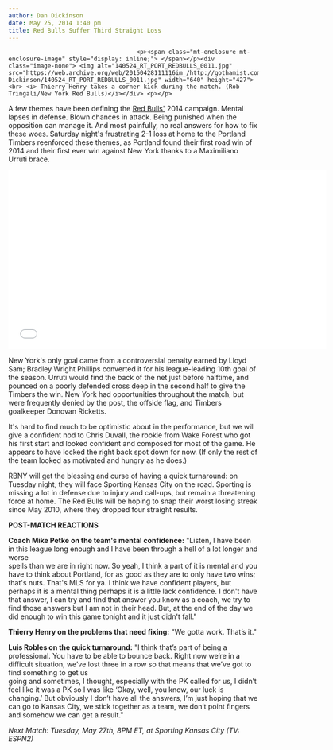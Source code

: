 ```yaml
---
author: Dan Dickinson
date: May 25, 2014 1:40 pm
title: Red Bulls Suffer Third Straight Loss
---
```


	
										<p><span class="mt-enclosure mt-enclosure-image" style="display: inline;"> </span></p><div class="image-none"> <img alt="140524_RT_PORT_REDBULLS_0011.jpg" src="https://web.archive.org/web/20150428111116im_/http://gothamist.com/attachments/Dan Dickinson/140524_RT_PORT_REDBULLS_0011.jpg" width="640" height="427"> <br> <i> Thierry Henry takes a corner kick during the match. (Rob Tringali/New York Red Bulls)</i></div> <p></p>

<p>A few themes have been defining the <a href="https://web.archive.org/web/20150428111116/http://gothamist.com/tags/redbulls">Red Bulls&apos;</a> 2014 campaign. Mental lapses in defense. Blown chances in attack. Being punished when the opposition can manage it. And most painfully, no real answers for how to fix these woes. Saturday night&apos;s frustrating 2-1 loss at home to the Portland Timbers reenforced these themes, as Portland found their first road win of 2014 and their first ever win against New York thanks to a Maximiliano Urruti brace.</p>

<p><iframe width="640" height="360" src="//web.archive.org/web/20150428111116if_/http://www.youtube.com/embed/2AFCCEKdYt8?rel=0" frameborder="0" allowfullscreen></iframe></p>

<p>New York&apos;s only goal came from a controversial penalty earned by Lloyd Sam; Bradley Wright Phillips converted it for his league-leading 10th goal of the season. Urruti would find the back of the net just before halftime, and pounced on a poorly defended cross deep in the second half to give the Timbers the win. New York had opportunities throughout the match, but were frequently denied by the post, the offside flag, and Timbers goalkeeper Donovan Ricketts.</p>

<p>It&apos;s hard to find much to be optimistic about in the performance, but we will give a confident nod to Chris Duvall, the rookie from Wake Forest who got his first start and looked confident and composed for most of the game. He appears to have locked the right back spot down for now. (If only the rest of the team looked as motivated and hungry as he does.)</p>

<p>RBNY will get the blessing and curse of having a quick turnaround: on Tuesday night, they will face Sporting Kansas City on the road. Sporting is missing a lot in defense due to injury and call-ups, but remain a threatening force at home. The Red Bulls will be hoping to snap their worst losing streak since May 2010, where they dropped four straight results.</p>

<p><strong>POST-MATCH REACTIONS</strong></p>

<p><strong>Coach Mike Petke on the team&apos;s mental confidence:</strong> &quot;Listen, I have been in this league long enough and I have been through a hell of a lot longer and worse <br>
spells than we are in right now. So yeah, I think a part of it is mental and you have to think about Portland, for as good as they are to only have two wins; that&apos;s nuts. That&apos;s MLS for ya. I think we have confident players, but perhaps it is a mental thing perhaps it is a little lack confidence. I don&apos;t have that answer, I can try and find that answer you know as a coach, we try to find those answers but I am not in their head. But, at the end of the day we did enough to win this game tonight and it just didn&apos;t fall.&quot;</p>

<p><strong>Thierry Henry on the problems that need fixing:</strong> &quot;We gotta work. That&#x2019;s it.&quot;</p>

<p><strong>Luis Robles on the quick turnaround:</strong> &quot;I think that&#x2019;s part of being a professional. You have to be able to bounce back. Right now we&#x2019;re in a difficult situation, we&#x2019;ve lost three in a row so that means that we&#x2019;ve got to find something to get us <br>
going and sometimes, I thought, especially with the PK called for us, I didn&#x2019;t feel like it was a PK so I was like &#x2018;Okay, well, you know, our luck is changing.&#x2019; But obviously I don&#x2019;t have all the answers, I&#x2019;m just hoping that we can go to Kansas City, we stick together as a team, we don&#x2019;t point fingers and somehow we can get a result.&quot;</p>

<p><em>Next Match: Tuesday, May 27th, 8PM ET, at Sporting Kansas City (TV: ESPN2)</em></p>					
										
									
				